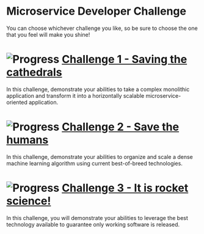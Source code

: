 # Microservice Developer Challenge

You can choose whichever challenge you like, so be sure to choose the one that you feel will make you shine!

# ![Progress](https://progress-bar.dev/0) [Challenge 1 - Saving the cathedrals](challenge-1)
In this challenge, demonstrate your abilities to take a complex monolithic application and transform it into a 
horizontally scalable microservice-oriented application.

# ![Progress](https://progress-bar.dev/0) [Challenge 2 - Save the humans](challenge-2)
In this challenge, demonstrate your abilities to organize and scale a dense machine learning algorithm using current 
best-of-breed technologies.

# ![Progress](https://progress-bar.dev/0) [Challenge 3 - It is rocket science!](challenge-3)
In this challenge, you will demonstrate your abilities to leverage the best technology available to guarantee only 
working software is released.
